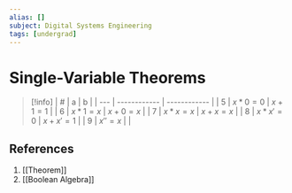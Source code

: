 ```yaml
---
alias: []
subject: Digital Systems Engineering
tags: [undergrad]
---
```

# Single-Variable Theorems

> [!info]
> | #   | a            | b            |
> | --- | ------------ | ------------ |
> | 5   | $x * 0 = 0$  | $x + 1 = 1$  |
> | 6   | $x * 1 = x$  | $x + 0 = x$  |
> | 7   | $x * x = x$  | $x + x = x$  |
> | 8   | $x * x' = 0$ | $x + x' = 1$ |
> | 9   | $x'' = x$    |              |

## References
1. [[Theorem]]
2. [[Boolean Algebra]]